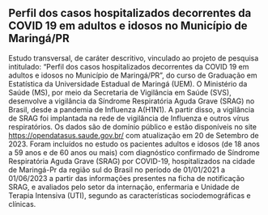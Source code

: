 ## Perfil dos casos hospitalizados decorrentes da COVID 19 em adultos e idosos no Município de Maringá/PR

Estudo transversal, de caráter descritivo, vinculado ao projeto de pesquisa intitulado: “Perfil dos casos hospitalizados decorrentes da COVID 19 em adultos e idosos no Município de Maringá/PR”, do curso de Graduação em Estatística da Universidade Estadual de Maringá (UEM).
O Ministério da Saúde (MS), por meio da Secretaria de Vigilância em Saúde (SVS), desenvolve a vigilância da Síndrome Respiratória Aguda Grave (SRAG) no Brasil, desde a pandemia de Influenza A(H1N1). A partir disso, a vigilância de SRAG foi implantada na rede de vigilância de Influenza e outros vírus respiratórios. Os dados são de domínio público e estão disponíveis no site https://opendatasus.saude.gov.br/ com atualização em 20 de Setembro de 2023. 
Foram incluídos no estudo os pacientes adultos e idosos (de 18 anos a 59 anos e de 60 anos ou mais) com diagnóstico confirmado de Síndrome Respiratória Aguda Grave (SRAG) por COVID-19, hospitalizados na cidade de Maringá-Pr da região sul do Brasil no período de 01/01/2021 a 01/06/2023 a partir das informações presentes na ficha de notificação SRAG, e avaliados pelo setor da internação, enfermaria e Unidade de Terapia Intensiva (UTI), segundo as características sociodemográficas e clínicas.

